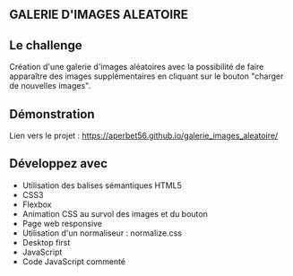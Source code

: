 ## GALERIE D'IMAGES ALEATOIRE

## Le challenge

Création d'une galerie d'images aléatoires avec la possibilité de faire apparaître des images supplémentaires en cliquant sur le bouton "charger de nouvelles images".

## Démonstration

Lien vers le projet : https://aperbet56.github.io/galerie_images_aleatoire/

## Développez avec

- Utilisation des balises sémantiques HTML5
- CSS3
- Flexbox
- Animation CSS au survol des images et du bouton
- Page web responsive
- Utilisation d'un normaliseur : normalize.css
- Desktop first
- JavaScript
- Code JavaScript commenté
